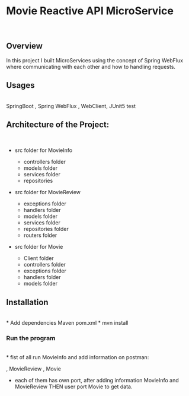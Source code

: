 # Movie Reactive API MicroService
<br>

## Overview
 In this project I built MicroServices using the concept of Spring WebFlux where communicating with each other and how to handling requests.
 <br>
 
## Usages
<br> 
SpringBoot , Spring WebFlux , WebClient, JUnit5 test

## Architecture of the Project:
<br>

  - src folder for MovieInfo
    - controllers folder
    - models folder
    - services folder
    - repositories
    
  - src folder for MovieReview
    - exceptions folder
    - handlers folder
    - models folder
    - services folder
    - repositories folder
    - routers folder
    
  - src folder for Movie
    - Client folder
    - controllers folder
    - exceptions folder
    - handlers folder   
    - models folder

## Installation
<br>
   * Add dependencies Maven pom.xml
   * mvn install
  
### Run the program
<br>
  * fist of all run MovieInfo and add information on postman:
 
 
 
 

  
 , MovieReview , Movie
 * each of them has own port, after adding information  MovieInfo and MovieReview THEN user port Movie to get data.
 
 

 
